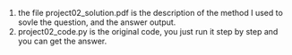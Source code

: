 1. the file project02_solution.pdf is the description of the method I used to sovle the question, and the answer output.
2. project02_code.py is the original code, you just run it step by step and you can get the answer.